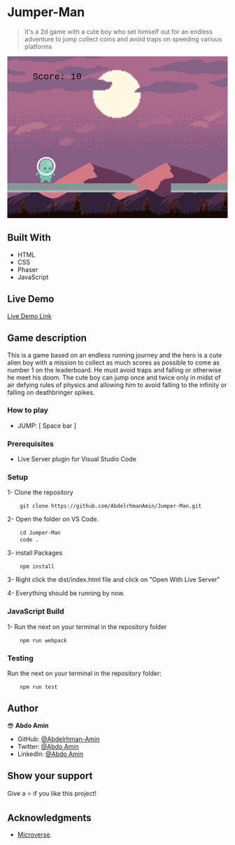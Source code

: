 # Jumper-Man

> It's a 2d game with a cute boy who set himself out for an endless adventure to jump collect coins and avoid traps on speeding various platforms

![screenshot](./img.png)

## Built With

- HTML
- CSS
- Phaser
- JavaScript

## Live Demo

[Live Demo Link](https://stoic-bhaskara-99dd55.netlify.app/)

## Game description

This is a game based on an endless running journey and the hero is a cute alien boy with a mission to collect as much scores as possible to come as number 1 on the leaderboard.
He must avoid traps and falling or otherwise he meet his doom.
The cute boy can jump once and twice only in midst of air defying rules of physics and allowing him to avoid falling to the infinity or falling on deathbringer spikes.

### How to play

- JUMP:
  [ Space bar ]

### Prerequisites

- Live Server plugin for Visual Studio Code

### Setup

1- Clone the repository

```
    git clone https://github.com/AbdelrhmanAmin/Jumper-Man.git
```

2- Open the folder on VS Code.

```
    cd Jumper-Man
    code .
```

3- install Packages

```
    npm install

```

3- Right click the dist/index.html file and click on "Open With Live Server"

4- Everything should be running by now.

### JavaScript Build

1- Run the next on your terminal in the repository folder

```
    npm run webpack
```

### Testing

Run the next on your terminal in the repository folder:

```
    npm run test
```

## Author

😎 **Abdo Amin**

- GitHub: [@Abdelrhman-Amin](https://github.com/AbdelrhmanAmin)
- Twitter: [@Abdo Amin](https://twitter.com/AbdoAmi60489112)
- LinkedIn: [@Abdo Amin](https://www.linkedin.com/in/abdo-amin-ab786a1b0/)

## Show your support

Give a ⭐️ if you like this project!

## Acknowledgments

- [Microverse](https://www.microverse.org/).
